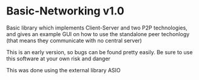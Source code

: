 # Basic-Networking v1.0

Basic library which implements Client-Server and two P2P technologies, and gives an example GUI on how to use the standalone peer techonlogy
(that means they communicate with no central server)

This is an early version, so bugs can be found pretty easily. Be sure to use this software at your own risk and danger

This was done using the external library ASIO
